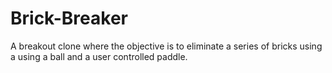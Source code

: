 # Brick-Breaker
A breakout clone where the objective is to eliminate a series of bricks using a using a ball and a user controlled paddle.

